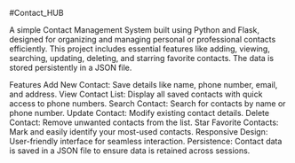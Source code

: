 #Contact_HUB

A simple Contact Management System built using Python and Flask, designed for organizing and managing personal or professional contacts efficiently. This project includes essential features like adding, viewing, searching, updating, deleting, and starring favorite contacts. The data is stored persistently in a JSON file.

Features
Add New Contact: Save details like name, phone number, email, and address.
View Contact List: Display all saved contacts with quick access to phone numbers.
Search Contact: Search for contacts by name or phone number.
Update Contact: Modify existing contact details.
Delete Contact: Remove unwanted contacts from the list.
Star Favorite Contacts: Mark and easily identify your most-used contacts.
Responsive Design: User-friendly interface for seamless interaction.
Persistence: Contact data is saved in a JSON file to ensure data is retained across sessions.
